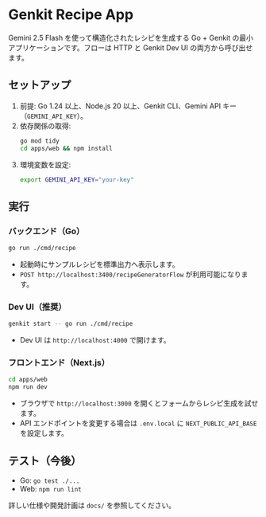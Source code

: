 # Genkit Recipe App

Gemini 2.5 Flash を使って構造化されたレシピを生成する Go + Genkit の最小アプリケーションです。フローは HTTP と Genkit Dev UI の両方から呼び出せます。

## セットアップ

1. 前提: Go 1.24 以上、Node.js 20 以上、Genkit CLI、Gemini API キー（`GEMINI_API_KEY`）。
2. 依存関係の取得:
   ```bash
   go mod tidy
   cd apps/web && npm install
   ```
3. 環境変数を設定:
   ```bash
   export GEMINI_API_KEY="your-key"
   ```

## 実行

### バックエンド（Go）
```bash
go run ./cmd/recipe
```
- 起動時にサンプルレシピを標準出力へ表示します。
- `POST http://localhost:3400/recipeGeneratorFlow` が利用可能になります。

### Dev UI（推奨）
```bash
genkit start -- go run ./cmd/recipe
```
- Dev UI は `http://localhost:4000` で開けます。

### フロントエンド（Next.js）
```bash
cd apps/web
npm run dev
```
- ブラウザで `http://localhost:3000` を開くとフォームからレシピ生成を試せます。
- API エンドポイントを変更する場合は `.env.local` に `NEXT_PUBLIC_API_BASE` を設定します。

## テスト（今後）
- Go: `go test ./...`
- Web: `npm run lint`

詳しい仕様や開発計画は `docs/` を参照してください。
